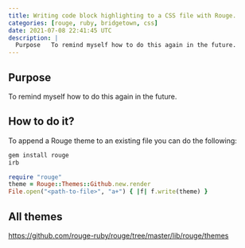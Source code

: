 ```yaml
---
title: Writing code block highlighting to a CSS file with Rouge.
categories: [rouge, ruby, bridgetown, css]
date: 2021-07-08 22:41:45 UTC
description: |
  Purpose   To remind myself how to do this again in the future.           How to do it?   To...
---
```


## Purpose

To remind myself how to do this again in the future.

## How to do it?

To append a Rouge theme to an existing file you can do the following:

```rb
gem install rouge
irb

require "rouge"
theme = Rouge::Themes::Github.new.render
File.open("<path-to-file>", "a+") { |f| f.write(theme) }
```

## All themes

https://github.com/rouge-ruby/rouge/tree/master/lib/rouge/themes
